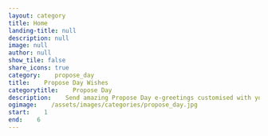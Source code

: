 ```yaml
---
layout: category
title: Home
landing-title: null
description: null
image: null
author: null
show_tile: false
share_icons: true
category:    propose_day
title:    Propose Day Wishes
categorytitle:    Propose Day
description:    Send amazing Propose Day e-greetings customised with your name
ogimage:    /assets/images/categories/propose_day.jpg
start:    1
end:    6
---
```

